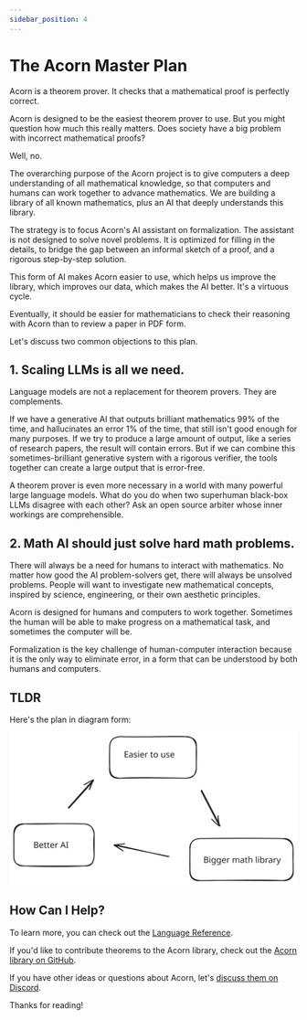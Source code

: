 ```yaml
---
sidebar_position: 4
---
```


# The Acorn Master Plan

Acorn is a theorem prover. It checks that a mathematical proof is perfectly correct.

Acorn is designed to be the easiest theorem prover to use. But you might question how much this really matters. Does society have a big problem with incorrect mathematical proofs?

Well, no.

The overarching purpose of the Acorn project is to give computers a deep understanding of all mathematical knowledge, so that computers and humans can work together to advance mathematics. We are building a library of all known mathematics, plus an AI that deeply understands this library.

The strategy is to focus Acorn's AI assistant on formalization. The assistant is not designed to solve novel problems. It is optimized for filling in the details, to bridge the gap between an informal sketch of a proof, and a rigorous step-by-step solution.

This form of AI makes Acorn easier to use, which helps us improve the library, which improves our data, which makes the AI better. It's a virtuous cycle.

Eventually, it should be easier for mathematicians to check their reasoning with Acorn than to review a paper in PDF form.

Let's discuss two common objections to this plan.

## 1. Scaling LLMs is all we need.

Language models are not a replacement for theorem provers. They are complements.

If we have a generative AI that outputs brilliant mathematics 99% of the time, and hallucinates an error 1% of the time, that still isn't good enough for many purposes. If we try to produce a large amount of output, like a series of research papers, the result will contain errors. But if we can combine this sometimes-brilliant generative system with a rigorous verifier, the tools together can create a large output that is error-free.

A theorem prover is even more necessary in a world with many powerful large language models. What do you do when two superhuman black-box LLMs disagree with each other? Ask an open source arbiter whose inner workings are comprehensible.

## 2. Math AI should just solve hard math problems.

There will always be a need for humans to interact with mathematics. No matter how good the AI problem-solvers get, there will always be unsolved problems. People will want to investigate new mathematical concepts, inspired by science, engineering, or their own aesthetic principles.

Acorn is designed for humans and computers to work together. Sometimes the human will be able to make progress on a mathematical task, and sometimes the computer will be.

Formalization is the key challenge of human-computer interaction because it is the only way to eliminate error, in a form that can be understood by both humans and computers.

## TLDR

Here's the plan in diagram form:

<div style={{ margin: '20px', padding: '20px' }}>
  <img src="/img/masterplan.svg" alt="Master Plan Diagram" />
</div>

## How Can I Help?

To learn more, you can check out the [Language Reference](/docs/category/language-reference).

If you'd like to contribute theorems to the Acorn library, check out the [Acorn library on GitHub](https://github.com/acornprover/acornlib).

If you have other ideas or questions about Acorn, let's [discuss them on Discord](https://discord.gg/RqXxaye4MC).

Thanks for reading!
